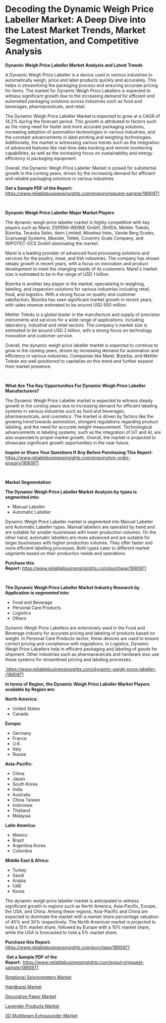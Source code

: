 <p><h1>Decoding the Dynamic Weigh Price Labeller Market: A Deep Dive into the Latest Market Trends, Market Segmentation, and Competitive Analysis</h1></p><p><strong>Dynamic Weigh Price Labeller Market Analysis and Latest Trends</strong></p>
<p><p>A Dynamic Weigh Price Labeller is a device used in various industries to automatically weigh, price and label products quickly and accurately. This helps in streamlining the packaging process and ensuring accurate pricing for items. The market for Dynamic Weigh Price Labellers is expected to witness significant growth due to the increasing demand for efficient and automated packaging solutions across industries such as food and beverages, pharmaceuticals, and retail.</p><p>The Dynamic Weigh Price Labeller Market is expected to grow at a CAGR of 14.2% during the forecast period. This growth is attributed to factors such as the rising need for faster and more accurate packaging solutions, increasing adoption of automation technologies in various industries, and the constant advancements in label printing and weighing technologies. Additionally, the market is witnessing various trends such as the integration of advanced features like real-time data tracking and remote monitoring capabilities, as well as the increasing focus on sustainability and energy efficiency in packaging equipment.</p><p>Overall, the Dynamic Weigh Price Labeller Market is poised for substantial growth in the coming years, driven by the increasing demand for efficient and reliable packaging solutions in various industries.</p></p>
<p><strong>Get a Sample PDF of the Report:&nbsp;</strong> <a href="https://www.reliablebusinessinsights.com/enquiry/request-sample/1890971">https://www.reliablebusinessinsights.com/enquiry/request-sample/1890971</a></p>
<p>&nbsp;</p>
<p><strong>Dynamic Weigh Price Labeller Major Market Players</strong></p>
<p><p>The dynamic weigh price labeller market is highly competitive with key players such as Marel, ESPERA-WERKE GmbH, ISHIDA, Mettler Toledo, Bizerba, Teraoka Seiko, Awm Limited, Minebea Intec, Vande Berg Scales, Scanvaegt Systems, Masiste, Teltek, Coventry Scale Company, and WIPOTEC-OCS GmbH dominating the market.</p><p>Marel is a leading provider of advanced food processing solutions and services for the poultry, meat, and fish industries. The company has shown steady growth in recent years, with a focus on innovation and product development to meet the changing needs of its customers. Marel's market size is estimated to be in the range of USD 1 billion.</p><p>Bizerba is another key player in the market, specializing in weighing, labeling, and inspection solutions for various industries including retail, food, and logistics. With a strong focus on quality and customer satisfaction, Bizerba has seen significant market growth in recent years, with sales revenue estimated to be around USD 500 million.</p><p>Mettler Toledo is a global leader in the manufacture and supply of precision instruments and services for a wide range of applications, including laboratory, industrial and retail sectors. The company's market size is estimated to be around USD 2 billion, with a strong focus on technology innovation and customer service.</p><p>Overall, the dynamic weigh price labeller market is expected to continue to grow in the coming years, driven by increasing demand for automation and efficiency in various industries. Companies like Marel, Bizerba, and Mettler Toledo are well-positioned to capitalize on this trend and further expand their market presence.</p></p>
<p>&nbsp;</p>
<p><strong>What Are The Key Opportunities For Dynamic Weigh Price Labeller Manufacturers?</strong></p>
<p><p>The Dynamic Weigh Price Labeller market is expected to witness steady growth in the coming years due to increasing demand for efficient labeling systems in various industries such as food and beverages, pharmaceuticals, and cosmetics. The market is driven by factors like the growing trend towards automation, stringent regulations regarding product labeling, and the need for accurate weight measurement. Technological advancements in labeling systems, such as the integration of IoT and AI, are also expected to propel market growth. Overall, the market is projected to showcase significant growth opportunities in the near future.</p></p>
<p><strong>Inquire or Share Your Questions If Any Before Purchasing This Report:</strong> <a href="https://www.reliablebusinessinsights.com/enquiry/pre-order-enquiry/1890971">https://www.reliablebusinessinsights.com/enquiry/pre-order-enquiry/1890971</a></p>
<p>&nbsp;</p>
<p><strong>Market Segmentation</strong></p>
<p><strong>The Dynamic Weigh Price Labeller Market Analysis by types is segmented into:</strong></p>
<p><ul><li>Manual Labeller</li><li>Automatic Labeller</li></ul></p>
<p><p>Dynamic Weigh Price Labeller market is segmented into Manual Labeller and Automatic Labeller types. Manual labellers are operated by hand and are suitable for smaller businesses with lower production volumes. On the other hand, automatic labellers are more advanced and are suitable for larger businesses with higher production volumes. They offer faster and more efficient labelling processes. Both types cater to different market segments based on their production needs and operations.</p></p>
<p><strong>Purchase this Report:&nbsp;</strong><a href="https://www.reliablebusinessinsights.com/purchase/1890971">https://www.reliablebusinessinsights.com/purchase/1890971</a></p>
<p>&nbsp;</p>
<p><strong>The Dynamic Weigh Price Labeller Market Industry Research by Application is segmented into:</strong></p>
<p><ul><li>Food and Beverage</li><li>Personal Care Products</li><li>Logistics</li><li>Others</li></ul></p>
<p><p>Dynamic Weigh Price Labellers are extensively used in the Food and Beverage industry for accurate pricing and labeling of products based on weight. In Personal Care Products sector, these devices are used to ensure correct pricing and compliance with regulations. In Logistics, Dynamic Weigh Price Labellers help in efficient packaging and labeling of goods for shipment. Other industries such as pharmaceuticals and hardware also use these systems for streamlined pricing and labeling processes.</p></p>
<p><a href="https://www.reliablebusinessinsights.com/dynamic-weigh-price-labeller-r1890971">&nbsp;https://www.reliablebusinessinsights.com/dynamic-weigh-price-labeller-r1890971</a></p>
<p><strong>In terms of Region, the Dynamic Weigh Price Labeller Market Players available by Region are:</strong></p>
<p>
    <p> <strong> North America: </strong>
        <ul>
            <li>United States</li>
            <li>Canada</li>
        </ul>
        </p> 
    <p> <strong> Europe: </strong>
        <ul>
            <li>Germany</li>
            <li>France</li>
            <li>U.K.</li>
            <li>Italy</li>
            <li>Russia</li>
        </ul>
        </p> 
    <p> <strong> Asia-Pacific: </strong>
        <ul>
            <li>China</li>
            <li>Japan</li>
            <li>South Korea</li>
            <li>India</li>
            <li>Australia</li>
            <li>China Taiwan</li>
            <li>Indonesia</li>
            <li>Thailand</li>
            <li>Malaysia</li>
        </ul>
        </p> 
    <p> <strong> Latin America: </strong>
        <ul>
            <li>Mexico</li>
            <li>Brazil</li>
            <li>Argentina Korea</li>
            <li>Colombia</li>
        </ul>
        </p> 
    <p> <strong> Middle East & Africa: </strong>
        <ul>
            <li>Turkey</li>
            <li>Saudi</li>
            <li>Arabia</li>
            <li>UAE</li>
            <li>Korea</li>
        </ul>
    </p>
    </p>
<p><p>The dynamic weigh price labeller market is anticipated to witness significant growth in regions such as North America, Asia-Pacific, Europe, the USA, and China. Among these regions, Asia-Pacific and China are expected to dominate the market with a market share percentage valuation of 40% and 30% respectively. The North American market is projected to hold a 15% market share, followed by Europe with a 10% market share, while the USA is forecasted to hold a 5% market share.</p></p>
<p><strong>Purchase this Report: </strong><a href="https://www.reliablebusinessinsights.com/purchase/1890971">https://www.reliablebusinessinsights.com/purchase/1890971</a></p>
<p>&nbsp;<strong>Get a Sample PDF of the Report:&nbsp;&nbsp;</strong><a href="https://www.reliablebusinessinsights.com/enquiry/request-sample/1890971">https://www.reliablebusinessinsights.com/enquiry/request-sample/1890971</a></p>
<p><strong></strong></p>
<p><p><a href="https://github.com/bmorecock/Market-Research-Report-List-4/blob/main/rotational-seismometers-market.md">Rotational Seismometers Market</a></p><p><a href="https://medium.com/@ruth.gibson8095/analyzing-handbags-market-dynamics-and-growth-drivers-and-forecasted-for-period-from-2024-to-2031-c09fa8701790">Handbags Market</a></p><p><a href="https://medium.com/@colin.dunca43545/decorative-paper-market-investigation-industry-evolution-and-forecast-till-2031-93b1c46a6a16">Decorative Paper Market</a></p><p><a href="https://medium.com/@oliver.rampling568768/global-lavender-products-industry-research-report-competitive-landscape-market-size-regional-6dcc5b585a9b">Lavender Products Market</a></p><p><a href="https://github.com/drzsklfn31/Market-Research-Report-List-1/blob/main/3d-multibeam-echosounder-market.md">3D Multibeam Echosounder Market</a></p></p>